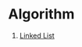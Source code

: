 # Algorithm

1. [Linked List](https://github.com/hyunable/Algorithm/blob/master/markdown/ch1_LinkedList.md)
